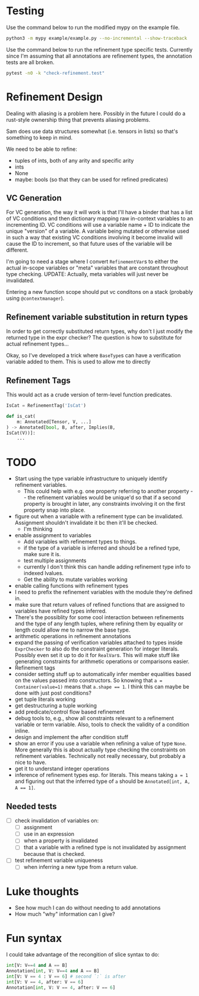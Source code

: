 # Testing
Use the command below to run the modified mypy on the example file.

```bash
python3 -m mypy example/example.py --no-incremental --show-traceback
```

Use the command below to run the refinement type specific tests. Currently since
I'm assuming that all annotations are refinement types, the annotation tests are
all broken.

```bash
pytest -n0 -k "check-refinement.test"
```

# Refinement Design
Dealing with aliasing is a problem here. Possibly in the future I could do a
rust-style ownership thing that prevents aliasing problems.

Sam does use data structures somewhat (i.e. tensors in lists) so that's
something to keep in mind.

We need to be able to refine:
- tuples of ints, both of any arity and specific arity
- ints
- None
- maybe: bools (so that they can be used for refined predicates)


## VC Generation
For VC generation, the way it will work is that I'll have a binder that has a
list of VC conditions and then dictionary mapping raw in-context variables to an
incrementing ID. VC conditions will use a variable name + ID to indicate the
unique "version" of a variable. A variable being mutated or otherwise used in
such a way that existing VC conditions involving it become invalid will cause
the ID to increment, so that future uses of the variable will be different.

I'm going to need a stage where I convert `RefinementVar`s to either the actual
in-scope variables or "meta" variables that are constant throughout type
checking. UPDATE: Actually, meta variables will just never be invalidated.

Entering a new function scope should put vc conditons on a stack (probably using
`@contextmanager`).

## Refinement variable substitution in return types
In order to get correctly substituted return types, why don't I just modify the
returned type in the expr checker? The question is how to substitute for actual
refinement types...

Okay, so I've developed a trick where `BaseType`s can have a verification
variable added to them. This is used to allow me to directly

## Refinement Tags
This would act as a crude version of term-level function predicates.

```python
IsCat = RefinementTag('IsCat')

def is_cat(
    m: Annotated[Tensor, V, ...]
) -> Annotated[bool, B, after, Implies(B,
IsCat(V))]:
    ...
```

# TODO
- Start using the type variable infrastructure to uniquely identify refinement
  variables.
  - This could help with e.g. one property referring to another property -- the
    refinement variables would be unique'd so that if a second property is
    brought in later, any constraints involving it on the first property snap
    into place.
- figure out when a variable with a refinement type can be invalidated.
  Assignment shouldn't invalidate it bc then it'll be checked.
  - I'm thinking
- enable assignment to variables
  * Add variables with refinement types to things.
  * if the type of a variable is inferred and should be a refined type, make
    sure it is.
  * test multiple assignments
  * currently I don't think this can handle adding refinement type info to
    indexed lvalues.
  * Get the ability to mutate variables working
- enable calling functions with refinement types
- I need to prefix the refinement variables with the module they're defined in.
- make sure that return values of refined functions that are assigned to
  variables have refined types inferred.
- There's the possiblity for some cool interaction between refinements and
  the type of any length tuples, where refining them by equality or length could
  allow me to narrow the base type.
- arithmetic operations in refinement annotations
- expand the passing of verification variables attached to types inside
  `ExprChecker` to also do the constraint generation for integer literals.
  Possibly even set it up to do it for `RealVar`s. This will make stuff like
  generating constraints for arithmetic operations or comparisons easier.
- Refinement tags
- consider setting stuff up to automatically infer member equalities based on
  the values passed into constructors. So knowing that `a = Container(value=1)`
  means that `a.shape == 1`. I think this can maybe be done with just post
  conditions?
- get tuple literals working
- get destructuring a tuple working
- add predicate/control flow based refinement
- debug tools to, e.g., show all constraints relevant to a refinement variable
  or term variable. Also, tools to check the validity of a condition inline.
- design and implement the after condition stuff
- show an error if you use a variable when refining a value of type `None`. More
  generally this is about actually type checking the constraints on refinement
  variables. Technically not really necessary, but probably a nice to have.
- get it to understand integer operations
- inference of refinement types esp. for literals. This means taking `a = 1` and
  figuring out that the inferred type of `a` should be
  `Annotated[int, A, A == 1]`.

## Needed tests
- [ ] check invalidation of variables on:
  - [ ] assignment
  - [ ] use in an expression
  - [ ] when a property is invalidated
  - [ ] that a variable with a refined type is not invalidated by assignment
        because that is checked.
- [ ] test refinement variable uniqueness
  - [ ] when inferring a new type from a return value.

# Luke thoughts
- See how much I can do without needing to add annotations
- How much "why" information can I give?


# Fun syntax
I could take advantage of the recongition of slice syntax to do:

```python
int[V: V==4 and A == B]
Annotation[int, V: V==4 and A == B]
int[V: V == 4 : V == 6] # second `:` is after
int[V: V == 4, after: V == 6]
Annotation[int, V: V == 4, after: V == 6]
```
